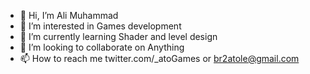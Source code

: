 - 👋 Hi, I’m Ali Muhammad
- 👀 I’m interested in Games development
- 🌱 I’m currently learning Shader and level design
- 💞️ I’m looking to collaborate on Anything
- 📫 How to reach me twitter.com/_atoGames or br2atole@gmail.com

<!---
atoGames/atoGames is a ✨ special ✨ repository because its `README.md` (this file) appears on your GitHub profile.
You can click the Preview link to take a look at your changes.
--->
